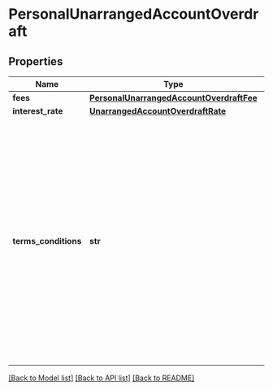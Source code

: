 # PersonalUnarrangedAccountOverdraft

## Properties
Name | Type | Description | Notes
------------ | ------------- | ------------- | -------------
**fees** | [**PersonalUnarrangedAccountOverdraftFee**](PersonalUnarrangedAccountOverdraftFee.md) |  | 
**interest_rate** | [**UnarrangedAccountOverdraftRate**](UnarrangedAccountOverdraftRate.md) |  | 
**terms_conditions** | **str** | Campo aberto para informar as condições contratuais relativas à Modalidade de Adiantamento a depositante para pessoa natural. Pode ser informada a URL referente ao endereço onde constam as condições informadas. Endereço eletrônico de acesso ao canal. | 

[[Back to Model list]](../README.md#documentation-for-models) [[Back to API list]](../README.md#documentation-for-api-endpoints) [[Back to README]](../README.md)

